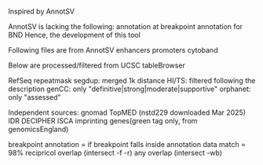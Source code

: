 Inspired by AnnotSV

AnnotSV is lacking the following: 
annotation at breakpoint
annotation for BND
Hence, the development of this tool

Following files are from AnnotSV
enhancers
promoters
cytoband

Below are processed/filtered from UCSC tableBrowser

RefSeq
repeatmask
segdup: merged 1k distance
HI/TS: filtered following the description
genCC: only "definitive|strong|moderate|supportive"
orphanet: only "assessed"

Independent sources: 
gnomad
TopMED (nstd229 downloaded Mar 2025)
IDR
DECIPHER
ISCA
imprinting genes(green tag only, from genomicsEngland)

breakpoint annotation = if breakpoint falls inside annotation data
match = 98% recipricol overlap (intersect -f -r)
any overlap (intersect -wb)
